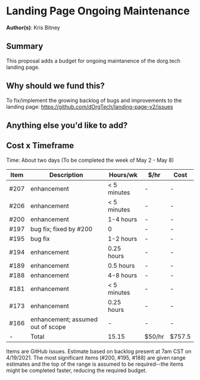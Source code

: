 # Landing Page Ongoing Maintenance

**Author(s)**: Kris Bitney

## Summary

This proposal adds a budget for ongoing maintanence of the dorg.tech landing page.

## Why should we fund this?

To fix/implement the growing backlog of bugs and improvements to the landing page: https://github.com/dOrgTech/landing-page-v2/issues

## Anything else you'd like to add?


## Cost x Timeframe

Time: About two days (To be completed the week of May 2 - May 8)

 Item | Description | Hours/wk | $/hr | Cost 
 ------------ | ------------- | ------------- | ------------- | -------------
#207|enhancement|< 5 minutes|-|-
#206|enhancement|< 5 minutes|-|-
#200|enhancement|1-4 hours|-|-
#197|bug fix; fixed by #200|0|-|-
#195|bug fix|1-2 hours|-|-
#194|enhancement|0.25 hours|-|-
#189|enhancement|0.5 hours|-|-
#188|enhancement|4-8 hours|-|-
#181|enhancement|< 5 minutes|-|-
#173|enhancement|0.25 hours|-|-
#166|enhancement; assumed out of scope|-|-|-
- | Total | 15.15 | $50/hr | $757.5 

Items are GitHub issues. Estimate based on backlog present at 7am CST on 4/19/2021. The most significant items (#200, #195, #188) are given range estimates and the top of the range is assumed to be required--the items might be completed faster, reducing the required budget.
